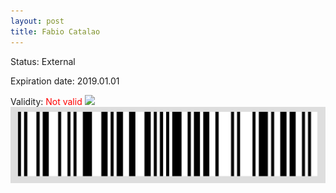 ```yaml
---
layout: post
title: Fabio Catalao
---
```


Status: External

Expiration date: 2019.01.01

Validity: <font color="red"> Not valid</font> 
![](/members/img/Fabio_Catalao.png)
![](/members/img/bar.png)
